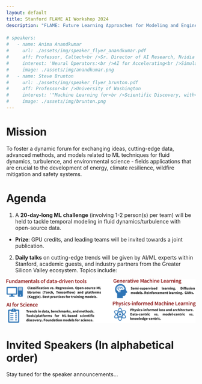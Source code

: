 ```yaml
---
layout: default
title: Stanford FLAME AI Workshop 2024
description: "FLAME: Future Learning Approaches for Modeling and Engineering"

# speakers:
#   - name: Anima Anandkumar
#     url: ./assets/img/speaker_flyer_anandkumar.pdf
#     aff: Professor, Caltech<br />Sr. Director of AI Research, Nvidia
#     interest: 'Neural Operators:<br />AI for Accelerating<br />Simulation and Design'
#     image: ./assets/img/anandkumar.png
#   - name: Steve Brunton
#     url: ./assets/img/speaker_flyer_brunton.pdf
#     aff: Professor<br />University of Washington
#     interest: '"Machine Learning for<br />Scientific Discovery, with<br />Applications in Fluid Mechanics"'
#     image: ./assets/img/brunton.png
---
```

<!-- # Apply now
We invite Computational, Fluid Dynamics, Combustion, or AI/ML researchers worldwide  to join us at this virtual/hybrid workshop by [signing up here!](https://www.eventbrite.com/e/stanford-flame-ai-workshop-2023-tickets-593756701277) -->

# Mission
<!-- To foster a dynamic forum for exchanging ideas, data, methods, and models related to ML techniques for fluid dynamics, turbulence, and environmental flow - fields crucial to the development of energy, climate, wildfire mitigation and safety systems. -->
To foster a dynamic forum for exchanging ideas, cutting-edge data, advanced methods, and models related to ML techniques for fluid dynamics, turbulence, and environmental science - fields applications that are crucial to the development of energy, climate resilience, wildfire mitigation and safety systems.


# Agenda
1. A **20-day-long ML challenge** (involving 1-2 person(s) per team) will be held to tackle temporal modeling in fluid dynamics/turbulence with open-source data. 
- **Prize**: GPU credits, and leading teams will be invited towards a joint publication.
2. **Daily talks** on cutting-edge trends will be given by AI/ML experts within Stanford, academic guests,
and industry partners from the Greater Silicon Valley ecosystem. Topics include:

![topics](./assets/img/topics.png)

# Invited Speakers (In alphabetical order)
<!-- {% include team.html id="speakers" %} -->
<!-- Stay tuned for more speaker announcements... -->


Stay tuned for the speaker announcements...

